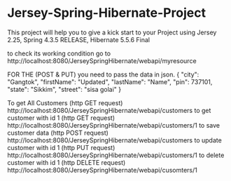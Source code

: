 # Jersey-Spring-Hibernate-Project
This project will help you to give a kick start to your Project using Jersey 2.25, Spring 4.3.5 RELEASE, Hibernate 5.5.6 Final

to check its working condition go to http://localhost:8080/JerseySpringHibernate/webapi/myresource

FOR THE (POST & PUT) you need to pass the data in json.
{
  "city": "Gangtok",
  "firstName": "Updated",
  "lastName": "Name",
  "pin": 737101,
  "state": "Sikkim",
  "street": "sisa golai"
}

To get All Customers (http GET request) http://localhost:8080/JerseySpringHibernate/webapi/customers
to get customer with id 1 (http GET request) http://localhost:8080/JerseySpringHibernate/webapi/customers/1
to save customer data (http POST request) http://localhost:8080/JerseySpringHibernate/webapi/customers
to update customer with id 1 (http PUT request) http://localhost:8080/JerseySpringHibernate/webapi/customers/1
to delete customer with id 1 (http DELETE request) http://localhost:8080/JerseySpringHibernate/webapi/cusomters/1
